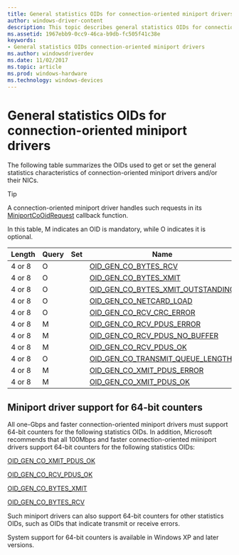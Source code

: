 ```yaml
---
title: General statistics OIDs for connection-oriented miniport drivers
author: windows-driver-content
description: This topic describes general statistics OIDs for connection-oriented objects.
ms.assetid: 1967ebb9-0cc9-46ca-b9db-fc505f41c38e
keywords:
- General statistics OIDs connection-oriented miniport drivers
ms.author: windowsdriverdev
ms.date: 11/02/2017
ms.topic: article
ms.prod: windows-hardware
ms.technology: windows-devices
---
```


# General statistics OIDs for connection-oriented miniport drivers

The following table summarizes the OIDs used to get or set the general statistics characteristics of connection-oriented miniport drivers and/or their NICs.

> [!TIP] 
> A connection-oriented miniport driver handles such requests in its [MiniportCoOidRequest](https://msdn.microsoft.com/library/windows/hardware/ff559362) callback function.

In this table, M indicates an OID is mandatory, while O indicates it is optional.

| Length | Query | Set | Name |
| --- | --- | --- | --- |
| 4 or 8 | O |   | [OID_GEN_CO_BYTES_RCV](oid-gen-co-bytes-rcv.md) |
| 4 or 8 | O |   | [OID_GEN_CO_BYTES_XMIT](oid-gen-co-bytes-xmit.md) |
| 4 or 8 | O |   | [OID_GEN_CO_BYTES_XMIT_OUTSTANDING](oid-gen-co-bytes-xmit-outstanding.md) |
| 4 or 8 | O |   | [OID_GEN_CO_NETCARD_LOAD](oid-gen-co-netcard-load.md) |
| 4 or 8 | O |   | [OID_GEN_CO_RCV_CRC_ERROR](oid-gen-co-rcv-crc-error.md) |
| 4 or 8 | M |   | [OID_GEN_CO_RCV_PDUS_ERROR](oid-gen-co-rcv-pdus-error.md) |
| 4 or 8 | M |   | [OID_GEN_CO_RCV_PDUS_NO_BUFFER](oid-gen-co-rcv-pdus-no-buffer.md) |
| 4 or 8 | M |   | [OID_GEN_CO_RCV_PDUS_OK](oid-gen-co-rcv-pdus-ok.md) |
| 4 or 8 | O |   | [OID_GEN_CO_TRANSMIT_QUEUE_LENGTH](oid-gen-co-transmit-queue-length.md) |
| 4 or 8 | M |   | [OID_GEN_CO_XMIT_PDUS_ERROR](oid-gen-co-xmit-pdus-error.md) |
| 4 or 8 | M |   | [OID_GEN_CO_XMIT_PDUS_OK](oid-gen-co-xmit-pdus-ok.md) |

## Miniport driver support for 64-bit counters

All one-Gbps and faster connection-oriented miniport drivers must support 64-bit counters for the following statistics OIDs. In addition, Microsoft recommends that all 100Mbps and faster connection-oriented miiniport drivers support 64-bit counters for the following statistics OIDs:

[OID_GEN_CO_XMIT_PDUS_OK](oid-gen-co-xmit-pdus-ok.md)

[OID_GEN_CO_RCV_PDUS_OK](oid-gen-co-rcv-pdus-ok.md)

[OID_GEN_CO_BYTES_XMIT](oid-gen-co-bytes-xmit.md)

[OID_GEN_CO_BYTES_RCV](oid-gen-co-bytes-rcv.md)

Such miniport drivers can also support 64-bit counters for other statistics OIDs, such as OIDs that indicate transmit or receive errors.

System support for 64-bit counters is available in Windows XP and later versions.

